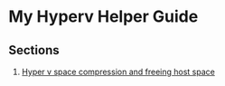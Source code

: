 # My Hyperv Helper Guide

## Sections 

01. [Hyper v space compression and freeing host space](content/hyperv_space_compression/hyperv_space_compression.md)


